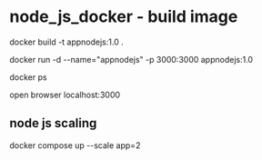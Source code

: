 # node_js_docker - build image

docker build -t appnodejs:1.0 .

docker run -d --name="appnodejs" -p 3000:3000 appnodejs:1.0

docker ps

open browser localhost:3000


## node js scaling 
docker compose up --scale app=2
